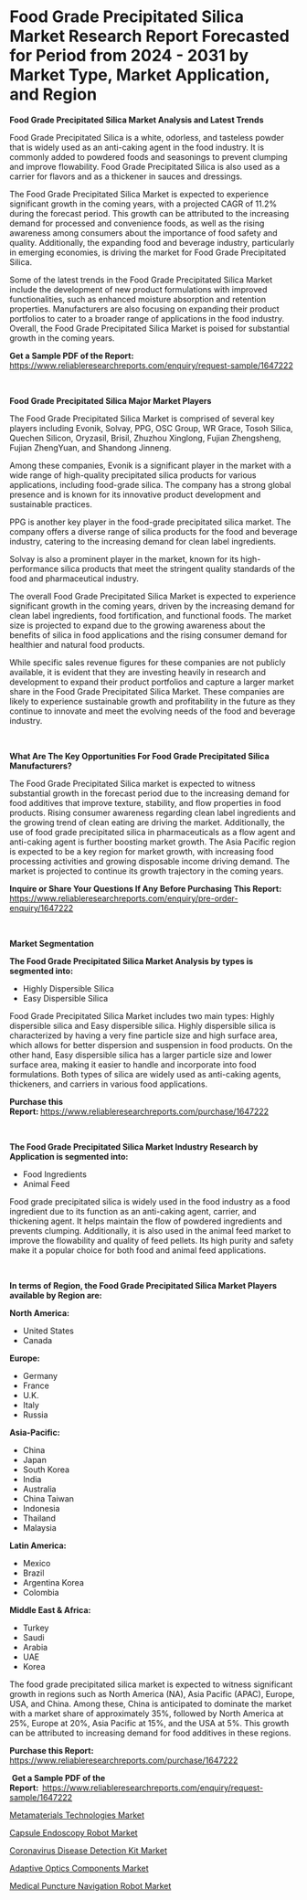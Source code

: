 <p><h1>Food Grade Precipitated Silica Market Research Report Forecasted for Period from 2024 -  2031 by Market Type, Market Application, and Region</h1></p><p><strong>Food Grade Precipitated Silica Market Analysis and Latest Trends</strong></p>
<p><p>Food Grade Precipitated Silica is a white, odorless, and tasteless powder that is widely used as an anti-caking agent in the food industry. It is commonly added to powdered foods and seasonings to prevent clumping and improve flowability. Food Grade Precipitated Silica is also used as a carrier for flavors and as a thickener in sauces and dressings.</p><p>The Food Grade Precipitated Silica Market is expected to experience significant growth in the coming years, with a projected CAGR of 11.2% during the forecast period. This growth can be attributed to the increasing demand for processed and convenience foods, as well as the rising awareness among consumers about the importance of food safety and quality. Additionally, the expanding food and beverage industry, particularly in emerging economies, is driving the market for Food Grade Precipitated Silica.</p><p>Some of the latest trends in the Food Grade Precipitated Silica Market include the development of new product formulations with improved functionalities, such as enhanced moisture absorption and retention properties. Manufacturers are also focusing on expanding their product portfolios to cater to a broader range of applications in the food industry. Overall, the Food Grade Precipitated Silica Market is poised for substantial growth in the coming years.</p></p>
<p><strong>Get a Sample PDF of the Report:&nbsp;</strong> <a href="https://www.reliableresearchreports.com/enquiry/request-sample/1647222">https://www.reliableresearchreports.com/enquiry/request-sample/1647222</a></p>
<p>&nbsp;</p>
<p><strong>Food Grade Precipitated Silica Major Market Players</strong></p>
<p><p>The Food Grade Precipitated Silica Market is comprised of several key players including Evonik, Solvay, PPG, OSC Group, WR Grace, Tosoh Silica, Quechen Silicon, Oryzasil, Brisil, Zhuzhou Xinglong, Fujian Zhengsheng, Fujian ZhengYuan, and Shandong Jinneng. </p><p>Among these companies, Evonik is a significant player in the market with a wide range of high-quality precipitated silica products for various applications, including food-grade silica. The company has a strong global presence and is known for its innovative product development and sustainable practices.</p><p>PPG is another key player in the food-grade precipitated silica market. The company offers a diverse range of silica products for the food and beverage industry, catering to the increasing demand for clean label ingredients.</p><p>Solvay is also a prominent player in the market, known for its high-performance silica products that meet the stringent quality standards of the food and pharmaceutical industry.</p><p>The overall Food Grade Precipitated Silica Market is expected to experience significant growth in the coming years, driven by the increasing demand for clean label ingredients, food fortification, and functional foods. The market size is projected to expand due to the growing awareness about the benefits of silica in food applications and the rising consumer demand for healthier and natural food products.</p><p>While specific sales revenue figures for these companies are not publicly available, it is evident that they are investing heavily in research and development to expand their product portfolios and capture a larger market share in the Food Grade Precipitated Silica Market. These companies are likely to experience sustainable growth and profitability in the future as they continue to innovate and meet the evolving needs of the food and beverage industry.</p></p>
<p>&nbsp;</p>
<p><strong>What Are The Key Opportunities For Food Grade Precipitated Silica Manufacturers?</strong></p>
<p><p>The Food Grade Precipitated Silica market is expected to witness substantial growth in the forecast period due to the increasing demand for food additives that improve texture, stability, and flow properties in food products. Rising consumer awareness regarding clean label ingredients and the growing trend of clean eating are driving the market. Additionally, the use of food grade precipitated silica in pharmaceuticals as a flow agent and anti-caking agent is further boosting market growth. The Asia Pacific region is expected to be a key region for market growth, with increasing food processing activities and growing disposable income driving demand. The market is projected to continue its growth trajectory in the coming years.</p></p>
<p><strong>Inquire or Share Your Questions If Any Before Purchasing This Report:</strong> <a href="https://www.reliableresearchreports.com/enquiry/pre-order-enquiry/1647222">https://www.reliableresearchreports.com/enquiry/pre-order-enquiry/1647222</a></p>
<p>&nbsp;</p>
<p><strong>Market Segmentation</strong></p>
<p><strong>The Food Grade Precipitated Silica Market Analysis by types is segmented into:</strong></p>
<p><ul><li>Highly Dispersible Silica</li><li>Easy Dispersible Silica</li></ul></p>
<p><p>Food Grade Precipitated Silica Market includes two main types: Highly dispersible silica and Easy dispersible silica. Highly dispersible silica is characterized by having a very fine particle size and high surface area, which allows for better dispersion and suspension in food products. On the other hand, Easy dispersible silica has a larger particle size and lower surface area, making it easier to handle and incorporate into food formulations. Both types of silica are widely used as anti-caking agents, thickeners, and carriers in various food applications.</p></p>
<p><strong>Purchase this Report:&nbsp;</strong><a href="https://www.reliableresearchreports.com/purchase/1647222">https://www.reliableresearchreports.com/purchase/1647222</a></p>
<p>&nbsp;</p>
<p><strong>The Food Grade Precipitated Silica Market Industry Research by Application is segmented into:</strong></p>
<p><ul><li>Food Ingredients</li><li>Animal Feed</li></ul></p>
<p><p>Food grade precipitated silica is widely used in the food industry as a food ingredient due to its function as an anti-caking agent, carrier, and thickening agent. It helps maintain the flow of powdered ingredients and prevents clumping. Additionally, it is also used in the animal feed market to improve the flowability and quality of feed pellets. Its high purity and safety make it a popular choice for both food and animal feed applications.</p></p>
<p>&nbsp;</p>
<p><strong>In terms of Region, the Food Grade Precipitated Silica Market Players available by Region are:</strong></p>
<p>
    <p> <strong> North America: </strong>
        <ul>
            <li>United States</li>
            <li>Canada</li>
        </ul>
        </p> 
    <p> <strong> Europe: </strong>
        <ul>
            <li>Germany</li>
            <li>France</li>
            <li>U.K.</li>
            <li>Italy</li>
            <li>Russia</li>
        </ul>
        </p> 
    <p> <strong> Asia-Pacific: </strong>
        <ul>
            <li>China</li>
            <li>Japan</li>
            <li>South Korea</li>
            <li>India</li>
            <li>Australia</li>
            <li>China Taiwan</li>
            <li>Indonesia</li>
            <li>Thailand</li>
            <li>Malaysia</li>
        </ul>
        </p> 
    <p> <strong> Latin America: </strong>
        <ul>
            <li>Mexico</li>
            <li>Brazil</li>
            <li>Argentina Korea</li>
            <li>Colombia</li>
        </ul>
        </p> 
    <p> <strong> Middle East & Africa: </strong>
        <ul>
            <li>Turkey</li>
            <li>Saudi</li>
            <li>Arabia</li>
            <li>UAE</li>
            <li>Korea</li>
        </ul>
    </p>
    </p>
<p><p>The food grade precipitated silica market is expected to witness significant growth in regions such as North America (NA), Asia Pacific (APAC), Europe, USA, and China. Among these, China is anticipated to dominate the market with a market share of approximately 35%, followed by North America at 25%, Europe at 20%, Asia Pacific at 15%, and the USA at 5%. This growth can be attributed to increasing demand for food additives in these regions.</p></p>
<p><strong>Purchase this Report: </strong><a href="https://www.reliableresearchreports.com/purchase/1647222">https://www.reliableresearchreports.com/purchase/1647222</a></p>
<p>&nbsp;<strong>Get a Sample PDF of the Report:&nbsp;&nbsp;</strong><a href="https://www.reliableresearchreports.com/enquiry/request-sample/1647222">https://www.reliableresearchreports.com/enquiry/request-sample/1647222</a></p>
<p><strong></strong></p>
<p><p><a href="https://view.publitas.com/reportprime-1/metamaterials-technologies-market-size-evaluating-its-market-trends-growth-and-projections-2024-2031/">Metamaterials Technologies Market</a></p><p><a href="https://faithful-glue-af3.notion.site/Decoding-the-Capsule-Endoscopy-Robot-Market-A-Deep-Dive-into-the-Latest-Market-Trends-Market-Segme-f90961329ba7426cac14fc2390d4b128">Capsule Endoscopy Robot Market</a></p><p><a href="https://angry-finch-aaf.notion.site/Coronavirus-Disease-Detection-Kit-Market-Provides-Detailed-Segmentation-of-this-Market-based-on-Type-f6e94a05c44c44b69a8dbc3228899b13">Coronavirus Disease Detection Kit Market</a></p><p><a href="https://view.publitas.com/reportprime-1/decoding-the-adaptive-optics-components-market-a-deep-dive-into-the-latest-market-trends-market-segmentation-and-competitive-analysis/">Adaptive Optics Components Market</a></p><p><a href="https://chivalrous-flock-a86.notion.site/Medical-Puncture-Navigation-Robot-Market-Research-Report-The-Key-To-Successful-Business-Strategy-Fo-9ac4088056f243e79f84c2a2296dbd9e">Medical Puncture Navigation Robot Market</a></p></p>